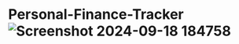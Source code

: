# Personal-Finance-Tracker![Screenshot 2024-09-18 184758](https://github.com/user-attachments/assets/65df97c5-7945-46ae-9c90-a83bf6081e4d)
